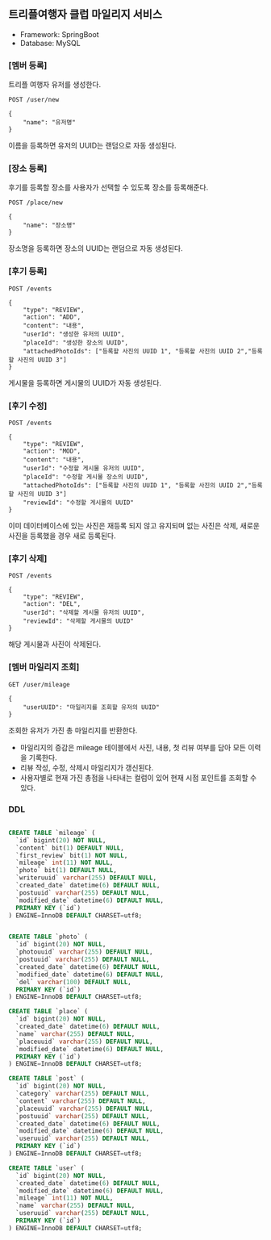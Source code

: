 ## 트리플여행자 클럽 마일리지 서비스
- Framework: SpringBoot  
- Database: MySQL

### [멤버 등록]
트리플 여행자 유저를 생성한다.

```
POST /user/new

{
    "name": "유저명"
}
```
이름을 등록하면 유저의 UUID는 랜덤으로 자동 생성된다.

### [장소 등록]
후기를 등록할 장소를 사용자가 선택할 수 있도록 장소를 등록해준다.

```
POST /place/new

{
    "name": "장소명"
}
```
장소명을 등록하면 장소의 UUID는 랜덤으로 자동 생성된다.

### [후기 등록]
```
POST /events

{
    "type": "REVIEW",
    "action": "ADD",
    "content": "내용",
    "userId": "생성한 유저의 UUID",
    "placeId": "생성한 장소의 UUID",
    "attachedPhotoIds": ["등록할 사진의 UUID 1", "등록할 사진의 UUID 2","등록할 사진의 UUID 3"]
}
```
게시물을 등록하면 게시물의 UUID가 자동 생성된다.


### [후기 수정]
```
POST /events

{
    "type": "REVIEW",
    "action": "MOD",
    "content": "내용",
    "userId": "수정할 게시물 유저의 UUID",
    "placeId": "수정할 게시물 장소의 UUID",
    "attachedPhotoIds": ["등록할 사진의 UUID 1", "등록할 사진의 UUID 2","등록할 사진의 UUID 3"]
    "reviewId": "수정할 게시물의 UUID"
}
```
이미 데이터베이스에 있는 사진은 재등록 되지 않고 유지되며 없는 사진은 삭제, 새로운 사진을 등록했을 경우 새로 등록된다.

### [후기 삭제]
```
POST /events

{
    "type": "REVIEW",
    "action": "DEL",
    "userId": "삭제할 게시물 유저의 UUID",
    "reviewId": "삭제할 게시물의 UUID"
}
```
해당 게시물과 사진이 삭제된다.

### [멤버 마일리지 조회]
```
GET /user/mileage

{
    "userUUID": "마일리지를 조회할 유저의 UUID"
}
```
조회한 유저가 가진 총 마일리지를 반환한다.


- 마일리지의 증감은 mileage 테이블에서 사진, 내용, 첫 리뷰 여부를 담아 모든 이력을 기록한다.
- 리뷰 작성, 수정, 삭제시 마일리지가 갱신된다.
- 사용자별로 현재 가진 총점을 나타내는 컬럼이 있어 현재 시점 포인트를 조회할 수 있다.

### DDL
```sql

CREATE TABLE `mileage` (
  `id` bigint(20) NOT NULL,
  `content` bit(1) DEFAULT NULL,
  `first_review` bit(1) NOT NULL,
  `mileage` int(11) NOT NULL,
  `photo` bit(1) DEFAULT NULL,
  `writeruuid` varchar(255) DEFAULT NULL,
  `created_date` datetime(6) DEFAULT NULL,
  `postuuid` varchar(255) DEFAULT NULL,
  `modified_date` datetime(6) DEFAULT NULL,
  PRIMARY KEY (`id`)
) ENGINE=InnoDB DEFAULT CHARSET=utf8;


CREATE TABLE `photo` (
  `id` bigint(20) NOT NULL,
  `photouuid` varchar(255) DEFAULT NULL,
  `postuuid` varchar(255) DEFAULT NULL,
  `created_date` datetime(6) DEFAULT NULL,
  `modified_date` datetime(6) DEFAULT NULL,
  `del` varchar(100) DEFAULT NULL,
  PRIMARY KEY (`id`)
) ENGINE=InnoDB DEFAULT CHARSET=utf8;

CREATE TABLE `place` (
  `id` bigint(20) NOT NULL,
  `created_date` datetime(6) DEFAULT NULL,
  `name` varchar(255) DEFAULT NULL,
  `placeuuid` varchar(255) DEFAULT NULL,
  `modified_date` datetime(6) DEFAULT NULL,
  PRIMARY KEY (`id`)
) ENGINE=InnoDB DEFAULT CHARSET=utf8;

CREATE TABLE `post` (
  `id` bigint(20) NOT NULL,
  `category` varchar(255) DEFAULT NULL,
  `content` varchar(255) DEFAULT NULL,
  `placeuuid` varchar(255) DEFAULT NULL,
  `postuuid` varchar(255) DEFAULT NULL,
  `created_date` datetime(6) DEFAULT NULL,
  `modified_date` datetime(6) DEFAULT NULL,
  `useruuid` varchar(255) DEFAULT NULL,
  PRIMARY KEY (`id`)
) ENGINE=InnoDB DEFAULT CHARSET=utf8;

CREATE TABLE `user` (
  `id` bigint(20) NOT NULL,
  `created_date` datetime(6) DEFAULT NULL,
  `modified_date` datetime(6) DEFAULT NULL,
  `mileage` int(11) NOT NULL,
  `name` varchar(255) DEFAULT NULL,
  `useruuid` varchar(255) DEFAULT NULL,
  PRIMARY KEY (`id`)
) ENGINE=InnoDB DEFAULT CHARSET=utf8;
```
